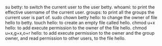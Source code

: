 su betty: to switch the current user to the user betty.
whoami: to print the effective username of the current user.
groups: to print all the groups the current user is part of.
sudo chown betty hello: to change the owner of file hello to betty.
touch hello: to create an empty file called hello.
chmod u+x hello: to add execute permission to the owner of the file hello.
chmod u+x,g+x,o+r hello: to add execute permission to the owner and the group owner, and read permission to other users, to the file hello.

